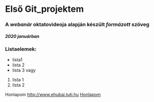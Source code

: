 # Első Git_projektem

### A *webanár* oktatovideoja  alapján készült _formázott_ szöveg
##### 2020 januárban

### Listaelemek:
- lista1
- lista 2
- lista 3
          vagy
          
 1. lista 1
 2. lista 2

Honlapom  http://www.ehubai.tuti.hu
[Honlapom](http://www.ehubai.tuti.hu)
